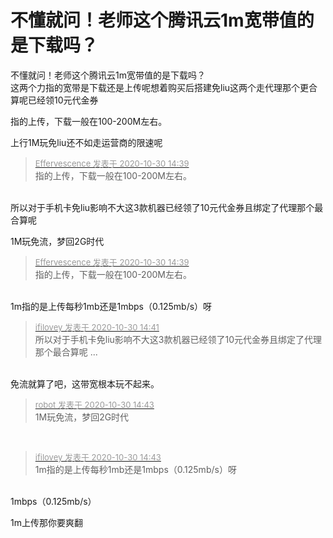 # 不懂就问！老师这个腾讯云1m宽带值的是下载吗？


不懂就问！老师这个腾讯云1m宽带值的是下载吗？<br />
这两个力指的宽带是下载还是上传呢想着购买后搭建免liu这两个走代理那个更合算呢已经领10元代金券

指的上传，下载一般在100-200M左右。

上行1M玩免liu还不如走运营商的限速呢<img src="static/image/smiley/default/smile.gif" smilieid="1" border="0" alt="" />

<div class="quote"><blockquote><font size="2"><a href="https://www.hostloc.com/forum.php?mod=redirect&amp;goto=findpost&amp;pid=9375181&amp;ptid=760237" target="_blank"><font color="#999999">Effervescence 发表于 2020-10-30 14:39</font></a></font><br />
指的上传，下载一般在100-200M左右。</blockquote></div><br />
所以对于手机卡免liu影响不大这3款机器已经领了10元代金券且绑定了代理那个最合算呢

1M玩免流，梦回2G时代<img src="static/image/smiley/default/titter.gif" smilieid="9" border="0" alt="" />

<div class="quote"><blockquote><font size="2"><a href="https://www.hostloc.com/forum.php?mod=redirect&amp;goto=findpost&amp;pid=9375181&amp;ptid=760237" target="_blank"><font color="#999999">Effervescence 发表于 2020-10-30 14:39</font></a></font><br />
指的上传，下载一般在100-200M左右。</blockquote></div><br />
1m指的是上传每秒1mb还是1mbps（0.125mb/s）呀

<div class="quote"><blockquote><font size="2"><a href="https://www.hostloc.com/forum.php?mod=redirect&amp;goto=findpost&amp;pid=9375198&amp;ptid=760237" target="_blank"><font color="#999999">ifilovey 发表于 2020-10-30 14:41</font></a></font><br />
所以对于手机卡免liu影响不大这3款机器已经领了10元代金券且绑定了代理那个最合算呢 ...</blockquote></div><br />
免流就算了吧，这带宽根本玩不起来。

<div class="quote"><blockquote><font size="2"><a href="https://www.hostloc.com/forum.php?mod=redirect&amp;goto=findpost&amp;pid=9375206&amp;ptid=760237" target="_blank"><font color="#999999">robot 发表于 2020-10-30 14:43</font></a></font><br />
1M玩免流，梦回2G时代</blockquote></div><br />
<img src="static/image/smiley/yct/014.gif" smilieid="45" border="0" alt="" />

<div class="quote"><blockquote><font size="2"><a href="https://www.hostloc.com/forum.php?mod=redirect&amp;goto=findpost&amp;pid=9375207&amp;ptid=760237" target="_blank"><font color="#999999">ifilovey 发表于 2020-10-30 14:43</font></a></font><br />
1m指的是上传每秒1mb还是1mbps（0.125mb/s）呀</blockquote></div><br />
1mbps（0.125mb/s）

1m上传那你要爽翻<img id="aimg_Uijri" onclick="zoom(this, this.src, 0, 0, 0)" class="zoom" src="https://cdn.jsdelivr.net/gh/hishis/forum-master/public/images/patch.gif" onmouseover="img_onmouseoverfunc(this)" onload="thumbImg(this)" border="0" alt="" />
